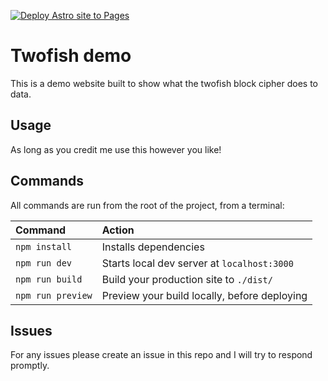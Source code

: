 [![Deploy Astro site to Pages](https://github.com/ejzeronimo/two-fish/actions/workflows/astro.yml/badge.svg)](https://github.com/ejzeronimo/two-fish/actions/workflows/astro.yml)

# Twofish demo
This is a demo website built to show what the twofish block cipher does to data.

## Usage
As long as you credit me use this however you like!

## Commands

All commands are run from the root of the project, from a terminal:

| Command                | Action                                             |
| :--------------------- | :------------------------------------------------- |
| `npm install`          | Installs dependencies                              |
| `npm run dev`          | Starts local dev server at `localhost:3000`        |
| `npm run build`        | Build your production site to `./dist/`            |
| `npm run preview`      | Preview your build locally, before deploying       |

## Issues
For any issues please create an issue in this repo and I will try to respond promptly.